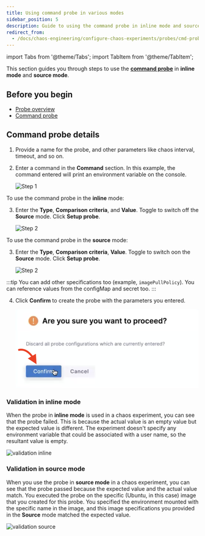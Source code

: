 ```yaml
---
title: Using command probe in various modes
sidebar_position: 5
description: Guide to using the command probe in inline mode and source mode
redirect_from:
  - /docs/chaos-engineering/configure-chaos-experiments/probes/cmd-probe-usage
---
```


import Tabs from '@theme/Tabs';
import TabItem from '@theme/TabItem';

This section guides you through steps to use the [**command probe**](/docs/chaos-engineering/features/probes/cmd-probe) in **inline mode** and **source mode**.

## Before you begin

* [Probe overview](/docs/chaos-engineering/features/probes/overview)
* [Command probe](/docs/chaos-engineering/features/probes/cmd-probe)

## Command probe details

1. Provide a name for the probe, and other parameters like chaos interval, timeout, and so on.

2. Enter a command in the **Command** section. In this example, the command entered will print an environment variable on the console.

    ![Step 1](./static/cmd-probe-usage/source-mode-3.png)

<Tabs>
  <TabItem value="Inline">

To use the command probe in the **inline** mode:

3. Enter the **Type**, **Comparison criteria**, and **Value**. Toggle to switch off the **Source** mode. Click **Setup probe**.

    ![Step 2](./static/cmd-probe-usage/inline-3.png)

</TabItem>
  <TabItem value="Source">

To use the command probe in the **source** mode:

3. Enter the **Type**, **Comparison criteria**, **Value**. Toggle to switch oon the **Source** mode. Click **Setup probe**.

    ![Step 2](./static/cmd-probe-usage/source-mode-4.png)


:::tip
You can add other specifications too (example, `imagePullPolicy`). You can reference values from the configMap and secret too.
:::

</TabItem>
</Tabs>

4. Click **Confirm** to create the probe with the parameters you entered.

    ![Step 3](./static/cmd-probe-usage/confirm-5.png)

### Validation in inline mode

When the probe in **inline mode** is used in a chaos experiment, you can see that the probe failed. This is because the actual value is an empty value but the expected value is different. The experiment doesn't specify any environment variable that could be associated with a user name, so the resultant value is empty.

  ![validation inline](./static/cmd-probe-usage/val-inline.png)

### Validation in source mode

When you use the probe in **source mode** in a chaos experiment, you can see that the probe passed because the expected value and the actual value match. You executed the probe on the specific (Ubuntu, in this case) image that you created for this probe. You specified the environment mounted with the specific name in the image, and this image specifications you provided in the **Source** mode matched the expected value.

  ![validation source](./static/cmd-probe-usage/val-source.png)